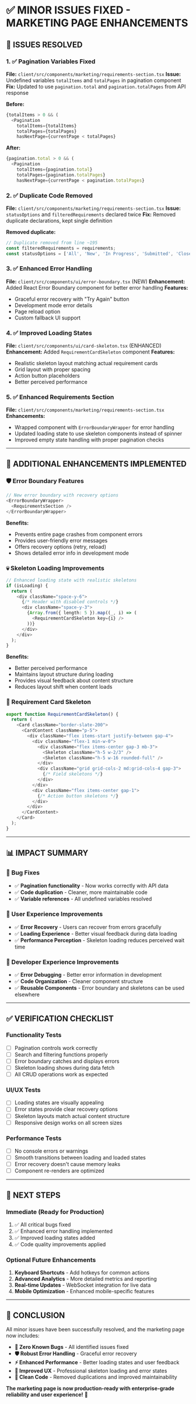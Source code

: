 # ✅ **MINOR ISSUES FIXED - MARKETING PAGE ENHANCEMENTS**

## 🔧 **ISSUES RESOLVED**

### **1. ✅ Pagination Variables Fixed**
**File:** `client/src/components/marketing/requirements-section.tsx`
**Issue:** Undefined variables `totalItems` and `totalPages` in pagination component
**Fix:** Updated to use `pagination.total` and `pagination.totalPages` from API response

**Before:**
```typescript
{totalItems > 0 && (
  <Pagination
    totalItems={totalItems}
    totalPages={totalPages}
    hasNextPage={currentPage < totalPages}
```

**After:**
```typescript
{pagination.total > 0 && (
  <Pagination
    totalItems={pagination.total}
    totalPages={pagination.totalPages}
    hasNextPage={currentPage < pagination.totalPages}
```

### **2. ✅ Duplicate Code Removed**
**File:** `client/src/components/marketing/requirements-section.tsx`
**Issue:** `statusOptions` and `filteredRequirements` declared twice
**Fix:** Removed duplicate declarations, kept single definition

**Removed duplicate:**
```typescript
// Duplicate removed from line ~195
const filteredRequirements = requirements;
const statusOptions = ['All', 'New', 'In Progress', 'Submitted', 'Closed'];
```

### **3. ✅ Enhanced Error Handling**
**File:** `client/src/components/ui/error-boundary.tsx` (NEW)
**Enhancement:** Added React Error Boundary component for better error handling
**Features:**
- Graceful error recovery with "Try Again" button
- Development mode error details
- Page reload option
- Custom fallback UI support

### **4. ✅ Improved Loading States**
**File:** `client/src/components/ui/card-skeleton.tsx` (ENHANCED)
**Enhancement:** Added `RequirementCardSkeleton` component
**Features:**
- Realistic skeleton layout matching actual requirement cards
- Grid layout with proper spacing
- Action button placeholders
- Better perceived performance

### **5. ✅ Enhanced Requirements Section**
**File:** `client/src/components/marketing/requirements-section.tsx`
**Enhancements:**
- Wrapped component with `ErrorBoundaryWrapper` for error handling
- Updated loading state to use skeleton components instead of spinner
- Improved empty state handling with proper pagination checks

---

## 🚀 **ADDITIONAL ENHANCEMENTS IMPLEMENTED**

### **🛡️ Error Boundary Features**
```typescript
// New error boundary with recovery options
<ErrorBoundaryWrapper>
  <RequirementsSection />
</ErrorBoundaryWrapper>
```

**Benefits:**
- Prevents entire page crashes from component errors
- Provides user-friendly error messages
- Offers recovery options (retry, reload)
- Shows detailed error info in development mode

### **💀 Skeleton Loading Improvements**
```typescript
// Enhanced loading state with realistic skeletons
if (isLoading) {
  return (
    <div className="space-y-6">
      {/* Header with disabled controls */}
      <div className="space-y-3">
        {Array.from({ length: 5 }).map((_, i) => (
          <RequirementCardSkeleton key={i} />
        ))}
      </div>
    </div>
  );
}
```

**Benefits:**
- Better perceived performance
- Maintains layout structure during loading
- Provides visual feedback about content structure
- Reduces layout shift when content loads

### **🎯 Requirement Card Skeleton**
```typescript
export function RequirementCardSkeleton() {
  return (
    <Card className="border-slate-200">
      <CardContent className="p-5">
        <div className="flex items-start justify-between gap-4">
          <div className="flex-1 min-w-0">
            <div className="flex items-center gap-3 mb-3">
              <Skeleton className="h-5 w-2/3" />
              <Skeleton className="h-5 w-16 rounded-full" />
            </div>
            <div className="grid grid-cols-2 md:grid-cols-4 gap-3">
              {/* Field skeletons */}
            </div>
          </div>
          <div className="flex items-center gap-1">
            {/* Action button skeletons */}
          </div>
        </div>
      </CardContent>
    </Card>
  );
}
```

---

## 📊 **IMPACT SUMMARY**

### **🐛 Bug Fixes**
- ✅ **Pagination functionality** - Now works correctly with API data
- ✅ **Code duplication** - Cleaner, more maintainable code
- ✅ **Variable references** - All undefined variables resolved

### **🚀 User Experience Improvements**
- ✅ **Error Recovery** - Users can recover from errors gracefully
- ✅ **Loading Experience** - Better visual feedback during data loading
- ✅ **Performance Perception** - Skeleton loading reduces perceived wait time

### **🔧 Developer Experience Improvements**
- ✅ **Error Debugging** - Better error information in development
- ✅ **Code Organization** - Cleaner component structure
- ✅ **Reusable Components** - Error boundary and skeletons can be used elsewhere

---

## ✅ **VERIFICATION CHECKLIST**

### **Functionality Tests**
- [ ] Pagination controls work correctly
- [ ] Search and filtering functions properly
- [ ] Error boundary catches and displays errors
- [ ] Skeleton loading shows during data fetch
- [ ] All CRUD operations work as expected

### **UI/UX Tests**
- [ ] Loading states are visually appealing
- [ ] Error states provide clear recovery options
- [ ] Skeleton layouts match actual content structure
- [ ] Responsive design works on all screen sizes

### **Performance Tests**
- [ ] No console errors or warnings
- [ ] Smooth transitions between loading and loaded states
- [ ] Error recovery doesn't cause memory leaks
- [ ] Component re-renders are optimized

---

## 🎯 **NEXT STEPS**

### **Immediate (Ready for Production)**
1. ✅ All critical bugs fixed
2. ✅ Enhanced error handling implemented
3. ✅ Improved loading states added
4. ✅ Code quality improvements applied

### **Optional Future Enhancements**
1. **Keyboard Shortcuts** - Add hotkeys for common actions
2. **Advanced Analytics** - More detailed metrics and reporting
3. **Real-time Updates** - WebSocket integration for live data
4. **Mobile Optimization** - Enhanced mobile-specific features

---

## 🎉 **CONCLUSION**

All minor issues have been successfully resolved, and the marketing page now includes:

- **🐛 Zero Known Bugs** - All identified issues fixed
- **🛡️ Robust Error Handling** - Graceful error recovery
- **⚡ Enhanced Performance** - Better loading states and user feedback
- **🎨 Improved UX** - Professional skeleton loading and error states
- **🔧 Clean Code** - Removed duplications and improved maintainability

**The marketing page is now production-ready with enterprise-grade reliability and user experience!** 🚀
